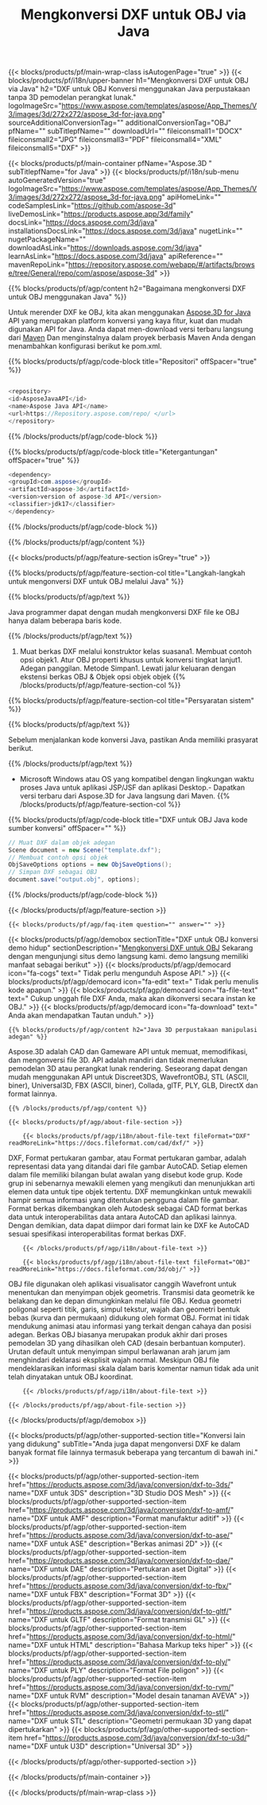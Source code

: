 ﻿---
title: Mengkonversi DXF untuk OBJ via Java 
weight: 160
url: /id/java/conversion/dxf-to-obj/ 
description: Contoh Java kode konversi untuk format DXF ke file OBJ. Gunakan kode contoh ini untuk mengonversi DXF ke OBJ dalam aplikasi berbasis Web atau Desktop Java apa pun.
---
{{< blocks/products/pf/main-wrap-class isAutogenPage="true" >}}
{{< blocks/products/pf/i18n/upper-banner h1="Mengkonversi DXF untuk OBJ via Java" h2="DXF untuk OBJ Konversi menggunakan Java perpustakaan tanpa 3D pemodelan perangkat lunak." logoImageSrc="https://www.aspose.com/templates/aspose/App_Themes/V3/images/3d/272x272/aspose_3d-for-java.png" sourceAdditionalConversionTag="" additionalConversionTag="OBJ" pfName="" subTitlepfName="" downloadUrl="" fileiconsmall1="DOCX" fileiconsmall2="JPG" fileiconsmall3="PDF" fileiconsmall4="XML" fileiconsmall5="DXF" >}}

{{< blocks/products/pf/main-container pfName="Aspose.3D " subTitlepfName="for Java" >}}
{{< blocks/products/pf/i18n/sub-menu autoGeneratedVersion="true" logoImageSrc="https://www.aspose.com/templates/aspose/App_Themes/V3/images/3d/272x272/aspose_3d-for-java.png" apiHomeLink="" codeSamplesLink="https://github.com/aspose-3d" liveDemosLink="https://products.aspose.app/3d/family" docsLink="https://docs.aspose.com/3d/java" installationsDocsLink="https://docs.aspose.com/3d/java" nugetLink="" nugetPackageName="" downloadAsLink="https://downloads.aspose.com/3d/java" learnAsLink="https://docs.aspose.com/3d/java" apiReference="" mavenRepoLink="https://repository.aspose.com/webapp/#/artifacts/browse/tree/General/repo/com/aspose/aspose-3d" >}}

{{% blocks/products/pf/agp/content h2="Bagaimana mengkonversi DXF untuk OBJ menggunakan Java" %}}

 Untuk merender DXF ke OBJ, kita akan menggunakan
 [Aspose.3D for Java](https://products.aspose.com/3d/java) 
 API yang merupakan platform konversi yang kaya fitur, kuat dan mudah digunakan API for Java. Anda dapat men-download versi terbaru langsung dari
 [Maven](https://repository.aspose.com/webapp/#/artifacts/browse/tree/General/repo/com/aspose/aspose-3d) 
 Dan menginstalnya dalam proyek berbasis Maven Anda dengan menambahkan konfigurasi berikut ke pom.xml.

{{% blocks/products/pf/agp/code-block title="Repositori" offSpacer="true" %}}

```cs

<repository>
<id>AsposeJavaAPI</id>
<name>Aspose Java API</name>
<url>https://Repository.aspose.com/repo/ </url>
</repository>


```

{{% /blocks/products/pf/agp/code-block %}}

{{% blocks/products/pf/agp/code-block title="Ketergantungan" offSpacer="true" %}}

```cs
<dependency>
<groupId>com.aspose</groupId>
<artifactId>aspose-3d</artifactId>
<version>version of aspose-3d API</version>
<classifier>jdk17</classifier>
</dependency>


```

{{% /blocks/products/pf/agp/code-block %}}

{{% /blocks/products/pf/agp/content %}}

{{< blocks/products/pf/agp/feature-section isGrey="true" >}}

{{% blocks/products/pf/agp/feature-section-col title="Langkah-langkah untuk mengonversi DXF untuk OBJ melalui Java" %}}

{{% blocks/products/pf/agp/text %}}

 Java programmer dapat dengan mudah mengkonversi DXF file ke OBJ hanya dalam beberapa baris kode.

{{% /blocks/products/pf/agp/text %}}

1. Muat berkas DXF melalui konstruktor kelas suasana1. Membuat contoh opsi objek1. Atur OBJ properti khusus untuk konversi tingkat lanjut1. Adegan panggilan. Metode Simpan1. Lewati jalur keluaran dengan ekstensi berkas OBJ & Objek opsi objek objek
{{% /blocks/products/pf/agp/feature-section-col %}}

{{% blocks/products/pf/agp/feature-section-col title="Persyaratan sistem" %}}

{{% blocks/products/pf/agp/text %}}

 Sebelum menjalankan kode konversi Java, pastikan Anda memiliki prasyarat berikut.

{{% /blocks/products/pf/agp/text %}}

- Microsoft Windows atau OS yang kompatibel dengan lingkungan waktu proses Java untuk aplikasi JSP/JSF dan aplikasi Desktop.- Dapatkan versi terbaru dari Aspose.3D for Java langsung dari Maven.
{{% /blocks/products/pf/agp/feature-section-col %}}

{{% blocks/products/pf/agp/code-block title="DXF untuk OBJ Java kode sumber konversi" offSpacer="" %}}

```cs
// Muat DXF dalam objek adegan 
Scene document = new Scene("template.dxf");
// Membuat contoh opsi objek 
ObjSaveOptions options = new ObjSaveOptions();
// Simpan DXF sebagai OBJ 
document.save("output.obj", options);   


```

{{% /blocks/products/pf/agp/code-block %}}

{{< /blocks/products/pf/agp/feature-section >}}

    {{< blocks/products/pf/agp/faq-item question="" answer="" >}}
 

<!-- aboutfile Starts -->

{{< blocks/products/pf/agp/demobox sectionTitle="DXF untuk OBJ konversi demo hidup" sectionDescription="[Mengkonversi DXF untuk OBJ](https://products.aspose.app/3d/conversion/dxf-to-obj) Sekarang dengan mengunjungi situs demo langsung kami. demo langsung memiliki manfaat sebagai berikut" >}}
        {{< blocks/products/pf/agp/democard icon="fa-cogs" text=" Tidak perlu mengunduh Aspose API." >}}
        {{< blocks/products/pf/agp/democard icon="fa-edit" text=" Tidak perlu menulis kode apapun." >}}
        {{< blocks/products/pf/agp/democard icon="fa-file-text" text=" Cukup unggah file DXF Anda, maka akan dikonversi secara instan ke OBJ." >}}
        {{< blocks/products/pf/agp/democard icon="fa-download" text=" Anda akan mendapatkan Tautan unduh." >}}

    {{% blocks/products/pf/agp/content h2="Java 3D perpustakaan manipulasi adegan" %}}

 Aspose.3D adalah CAD dan Gameware API untuk memuat, memodifikasi, dan mengonversi file 3D. API adalah mandiri dan tidak memerlukan pemodelan 3D atau perangkat lunak rendering. Seseorang dapat dengan mudah menggunakan API untuk Discreet3DS, WavefrontOBJ, STL (ASCII, biner), Universal3D, FBX (ASCII, biner), Collada, glTF, PLY, GLB, DirectX dan format lainnya. 



    {{% /blocks/products/pf/agp/content %}}

    {{< blocks/products/pf/agp/about-file-section >}}

        {{< blocks/products/pf/agp/i18n/about-file-text fileFormat="DXF" readMoreLink="https://docs.fileformat.com/cad/dxf/" >}}

DXF, Format pertukaran gambar, atau Format pertukaran gambar, adalah representasi data yang ditandai dari file gambar AutoCAD. Setiap elemen dalam file memiliki bilangan bulat awalan yang disebut kode grup. Kode grup ini sebenarnya mewakili elemen yang mengikuti dan menunjukkan arti elemen data untuk tipe objek tertentu. DXF memungkinkan untuk mewakili hampir semua informasi yang ditentukan pengguna dalam file gambar. Format berkas dikembangkan oleh Autodesk sebagai CAD format berkas data untuk interoperabilitas data antara AutoCAD dan aplikasi lainnya. Dengan demikian, data dapat diimpor dari format lain ke DXF ke AutoCAD sesuai spesifikasi interoperabilitas format berkas DXF.


        {{< /blocks/products/pf/agp/i18n/about-file-text >}}

        {{< blocks/products/pf/agp/i18n/about-file-text fileFormat="OBJ" readMoreLink="https://docs.fileformat.com/3d/obj/" >}}

OBJ file digunakan oleh aplikasi visualisator canggih Wavefront untuk menentukan dan menyimpan objek geometris. Transmisi data geometrik ke belakang dan ke depan dimungkinkan melalui file OBJ. Kedua geometri poligonal seperti titik, garis, simpul tekstur, wajah dan geometri bentuk bebas (kurva dan permukaan) didukung oleh format OBJ. Format ini tidak mendukung animasi atau informasi yang terkait dengan cahaya dan posisi adegan. Berkas OBJ biasanya merupakan produk akhir dari proses pemodelan 3D yang dihasilkan oleh CAD (desain berbantuan komputer). Urutan default untuk menyimpan simpul berlawanan arah jarum jam menghindari deklarasi eksplisit wajah normal. Meskipun OBJ file mendeklarasikan informasi skala dalam baris komentar namun tidak ada unit telah dinyatakan untuk OBJ koordinat.


        {{< /blocks/products/pf/agp/i18n/about-file-text >}}

    {{< /blocks/products/pf/agp/about-file-section >}}

{{< /blocks/products/pf/agp/demobox >}}

<!-- aboutfile Ends -->

{{< blocks/products/pf/agp/other-supported-section title="Konversi lain yang didukung" subTitle="Anda juga dapat mengonversi DXF ke dalam banyak format file lainnya termasuk beberapa yang tercantum di bawah ini." >}}

{{< blocks/products/pf/agp/other-supported-section-item href="https://products.aspose.com/3d/java/conversion/dxf-to-3ds/" name="DXF untuk 3DS" description="3D Studio DOS Mesh" >}}
{{< blocks/products/pf/agp/other-supported-section-item href="https://products.aspose.com/3d/java/conversion/dxf-to-amf/" name="DXF untuk AMF" description="Format manufaktur aditif" >}}
{{< blocks/products/pf/agp/other-supported-section-item href="https://products.aspose.com/3d/java/conversion/dxf-to-ase/" name="DXF untuk ASE" description="Berkas animasi 2D" >}}
{{< blocks/products/pf/agp/other-supported-section-item href="https://products.aspose.com/3d/java/conversion/dxf-to-dae/" name="DXF untuk DAE" description="Pertukaran aset Digital" >}}
{{< blocks/products/pf/agp/other-supported-section-item href="https://products.aspose.com/3d/java/conversion/dxf-to-fbx/" name="DXF untuk FBX" description="Format 3D" >}}
{{< blocks/products/pf/agp/other-supported-section-item href="https://products.aspose.com/3d/java/conversion/dxf-to-gltf/" name="DXF untuk GLTF" description="Format transmisi GL" >}}
{{< blocks/products/pf/agp/other-supported-section-item href="https://products.aspose.com/3d/java/conversion/dxf-to-html/" name="DXF untuk HTML" description="Bahasa Markup teks hiper" >}}
{{< blocks/products/pf/agp/other-supported-section-item href="https://products.aspose.com/3d/java/conversion/dxf-to-ply/" name="DXF untuk PLY" description="Format File poligon" >}}
{{< blocks/products/pf/agp/other-supported-section-item href="https://products.aspose.com/3d/java/conversion/dxf-to-rvm/" name="DXF untuk RVM" description="Model desain tanaman AVEVA" >}}
{{< blocks/products/pf/agp/other-supported-section-item href="https://products.aspose.com/3d/java/conversion/dxf-to-stl/" name="DXF untuk STL" description="Geometri permukaan 3D yang dapat dipertukarkan" >}}
{{< blocks/products/pf/agp/other-supported-section-item href="https://products.aspose.com/3d/java/conversion/dxf-to-u3d/" name="DXF untuk U3D" description="Universal 3D" >}}

{{< /blocks/products/pf/agp/other-supported-section >}}

{{< /blocks/products/pf/main-container >}}
    
{{< /blocks/products/pf/main-wrap-class >}}